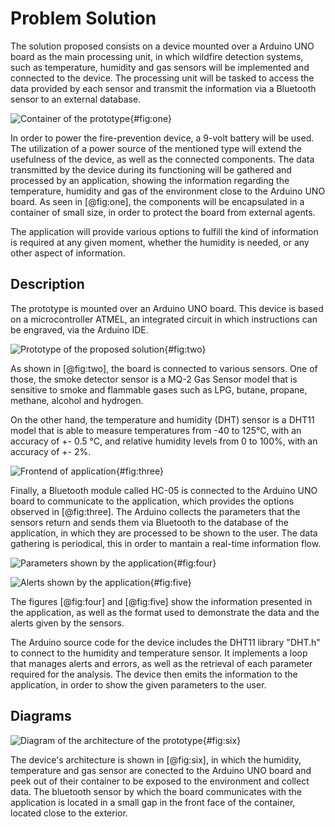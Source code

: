 # Problem Solution

The solution proposed consists on a device mounted over a 
Arduino UNO board as the main processing unit, in which 
wildfire detection systems, such as temperature, 
humidity and gas sensors will be implemented and connected to 
the device. The processing unit will be tasked to access the 
data provided by each sensor and transmit the information via 
a Bluetooth sensor to an external database. 

![[Container of the prototype]()](images/prototype_closed.jpg){#fig:one}

In order to power the fire-prevention device, a 9-volt battery 
will be used. The utilization of a power source of the 
mentioned type will extend the usefulness of the device, as 
well as the connected components. The data transmitted by the 
device during its functioning will be gathered and processed 
by an application, showing the information regarding the 
temperature, humidity and gas of the environment close to the 
Arduino UNO board. As seen in [@fig:one], the components will be 
encapsulated in a container of small size, in order to protect 
the board from external agents.

The application will provide various options to fulfill the 
kind of information is required at any given moment, whether 
the humidity is needed, or any other aspect of information. 

## Description

The prototype is mounted over an Arduino UNO board. This 
device is based on a microcontroller ATMEL, an integrated 
circuit in which instructions can be engraved, via the Arduino 
IDE.

![Prototype of the proposed solution](images/prototype_open.jpg){#fig:two}

As shown in [@fig:two], the board is connected to various 
sensors. One of those, the smoke detector sensor is a MQ-2 Gas 
Sensor model that is sensitive to smoke and flammable gases 
such as LPG, butane, propane, methane, alcohol and hydrogen.


On the other hand, the temperature and humidity (DHT) sensor 
is a  DHT11 model that is able to measure temperatures from 
-40 to 125°C, with an accuracy of +- 0.5 °C, and relative 
humidity levels from 0 to 100\%, with an accuracy of +- 2\%.

![Frontend of application](images/application_portrait.jpg){#fig:three}

Finally, a Bluetooth module called HC-05 is connected to the 
Arduino UNO board to communicate to the application, which 
provides the options observed in [@fig:three]. The Arduino 
collects the parameters that the sensors return and sends them 
via Bluetooth to the database of the application, in which 
they are processed to be shown to the user. The data gathering 
is periodical, this in order to mantain a real-time 
information flow.

![Parameters shown by the application](images/application_parameters.jpg){#fig:four}

![Alerts shown by the application](images/application_alerts.jpg){#fig:five}

The figures [@fig:four] and [@fig:five] show the information 
presented in the application, as well as the format used to 
demonstrate the data and the alerts given by the sensors.

The Arduino source code for the device includes the DHT11 
library "DHT.h" to connect to the humidity and temperature 
sensor. It implements a loop that manages alerts and errors, 
as well as the retrieval of each parameter required for the 
analysis. The device then emits the information to the 
application, in order to show the given parameters to the user.

## Diagrams

![Diagram of the architecture of the prototype](images/diagram.png){#fig:six}

The device's architecture is shown in [@fig:six], in which the humidity, temperature 
and gas sensor are conected to the Arduino UNO board and peek out of their container 
to be exposed to the environment and collect data. The bluetooth sensor by which the 
board communicates with the application is located in a small gap in the front face of 
the container, located close to the exterior. 
